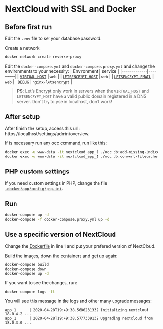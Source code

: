 # NextCloud with SSL and Docker

## Before first run

Edit the `.env` file to set your database password.

Create a network 

```bash
docker network create reverse-proxy
```

Edit the `docker-compose.yml` and `docker-compose.proxy.yml` and change the environments to your necessity:
| Environment | service | 
|-------------|---------|
| [`VIRTUAL_HOST`](https://github.com/nginx-proxy/nginx-proxy#usage) | `web` |
| [`LETSENCRYPT_HOST`](https://github.com/nginx-proxy/docker-letsencrypt-nginx-proxy-companion/blob/master/docs/Basic-usage.md#step-3---proxyed-containers) | `web` |
| [`LETSENCRYPT_EMAIL`](https://github.com/nginx-proxy/docker-letsencrypt-nginx-proxy-companion/blob/master/docs/Let's-Encrypt-and-ACME.md#contact-address) | `web` |
| [`DEBUG`](https://github.com/nginx-proxy/docker-letsencrypt-nginx-proxy-companion/wiki/Container-configuration#optional-container-environment-variables-for-custom-configuration) | `nginx-letsencrypt` |

> **PS**: Let's Encrypt only work in servers when the `VIRTUAL_HOST` and `LETSENCRYPT_HOST` have a valid public domain registered in a DNS server. Don't try to yse in localhost, don't work!

## After setup

After finish the setup, access this url: https://localhost/settings/admin/overview.

If is necessary run any occ command, run like this:

```bash
docker exec -u www-data -it nextcloud_app_1 ./occ db:add-missing-indices
docker exec -u www-data -it nextcloud_app_1 ./occ db:convert-filecache-bigint
```

## PHP custom settings

If you need custom settings in PHP, change the file [`.docker/app/config/php.ini`](/.docker/app/config/php.ini).

## Run

```bash
docker-compose up -d
docker-compose -f docker-compose.proxy.yml up -d
```
## Use a specific version of NextCloud

Change the [Dockerfile](/.docker/app/Dockerfile#L1) in line 1 and put your prefered version of NextCloud.

Build the images, down the containers and get up again:

```bash
docker-compose build
docker-compose down
docker-compose up -d
```

If you want to see the changes, run:
```bash
docker-compose logs -ft
```
You will see this message in the logs and other many upgrade messages:

```
app_1      | 2020-04-28T19:49:38.568623133Z Initializing nextcloud 18.0.4.2 ...
app_1      | 2020-04-28T19:49:38.577733913Z Upgrading nextcloud from 18.0.3.0 ...
```
